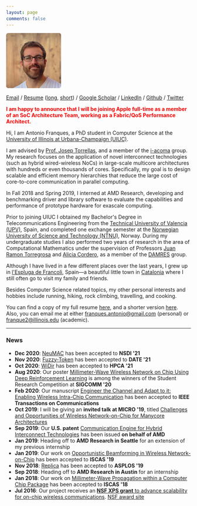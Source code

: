 ```yaml
---
layout: page
comments: false
---
```


<div class="index_header_space"></div>
<img class="profile_picture" src="/img/profile_picture.png" alt="Profile picture">

[Email](mailto:franques.antonio@gmail.com)  /  [Resume](full_resume) ([long](docs/resume_long_antonio_franques.pdf), [short](docs/resume_short_antonio_franques.pdf))  / [Google Scholar](https://scholar.google.com/citations?user=0SIrK0MAAAAJ&hl=en)  /  [LinkedIn](https://www.linkedin.com/in/afranques/)  /  [Github](https://github.com/afranques)  /  [Twitter](https://twitter.com/a_franques)

<strong style="color: red;">
I am happy to announce that I will be joining Apple full-time as a member of an SoC Architecture Team, working as a Fabric/QoS Performance Architect.
</strong>

Hi, I am Antonio Franques, a PhD student in Computer Science at the [University of Illinois at Urbana-Champaign (UIUC)](http://illinois.edu).

I am advised by [Prof. Josep Torrellas](http://iacoma.cs.uiuc.edu/josep/torrellas.html), and a member of the [i-acoma](http://iacoma.cs.uiuc.edu/) group. My research focuses on the application of novel interconnect technologies (such as hybrid wired-wireless NoCs) in large-scale multicore architectures with hundreds or even thousands of cores. Specifically, my goal is to design scalable and efficient memory hierarchies that reduce the large cost of core-to-core communication in parallel computing. <br clear="left" />

In Fall 2018 and Spring 2019, I interned at AMD Research, developing and benchmarking driver and library software to evaluate the capabilities and performance of prototype hardware for exascale computing.

Prior to joining UIUC I obtained my Bachelor's Degree in Telecommunications Engineering from the [Technical University of Valencia (UPV)](http://www.upv.es/index-en.html), Spain, and completed one exchange semester at the [Norwegian University of Science and Technology (NTNU)](https://www.ntnu.edu/), Norway. During my undergraduate studies I also performed two years of research in the area of Computational Mathematics under the supervision of Professors [Juan Ramon Torregrosa](https://damres.webs.upv.es/?page_id=946) and [Alicia Cordero](https://damres.webs.upv.es/?page_id=944), as a member of the [DAMRES](https://damres.webs.upv.es/?lang=en) group. 

Although I have lived in a few different places over the last years, I grew up in [l'Espluga de Francoli](https://en.wikipedia.org/wiki/L%27Espluga_de_Francol%C3%AD), Spain&mdash;a beautiful little town in [Catalonia](https://en.wikipedia.org/wiki/Catalonia) where I still often go to visit my family and friends.

Besides Computer Science related topics, my other personal interests and hobbies include running, hiking, rock climbing, travelling, and cooking.

You can find a copy of my full resume [here](docs/resume_long_antonio_franques.pdf), and a shorter version [here](docs/resume_short_antonio_franques.pdf). Also, you can email me at either [franques.antonio@gmail.com](mailto:franques.antonio@gmail.com) (personal) or [franque2@illinois.edu](mailto:franque2@illinois.edu) (academic).

---
### News
<!-- - **Sep 2021**: I have **joined Apple full-time** as a member of an SoC Architecture Team, working as a Fabric/QoS Performance Architect -->
<!-- - **Aug 2021**: I have successfully **defended my Ph.D. thesis**, titled *"On-Chip Wireless Manycore Architectures"* -->
- **Dec 2020**: [NeuMAC](/docs/Neumac_NSDI_2021.pdf) has been accepted to **NSDI '21**
- **Nov 2020**: [Fuzzy-Token](/docs/Fuzzy_Token_DATE_2021.pdf) has been accepted to **DATE '21**
- **Oct 2020**: [WiDir](/docs/WiDir_HPCA_2021.pdf) has been accepted to **HPCA '21**
- **Aug 2020**: Our poster [Millimeter-Wave Wireless Network on Chip Using Deep Reinforcement Learning](http://sjog2.web.engr.illinois.edu/images/papers/poster_sigcomm20_paper.pdf) is among the winners of the Student Research Competition at **SIGCOMM '20**
- **Feb 2020**: Our manuscript [Engineer the Channel and Adapt to it: Enabling Wireless Intra-Chip Communication](/docs/timoneda_engineer_the_channel.pdf) has been accepted to **IEEE Transactions on Communications**
- **Oct 2019**: I will be giving an **invited talk at MICRO '19**, titled [Challenges and Opportunities of Wireless Network-on-Chip for Manycore Architectures](/docs/nocarc2019_antonio_franques.pdf)
- **Sep 2019**: Our **U.S. patent** [Communication Engine for Hybrid Interconnect Technologies](https://patents.google.com/patent/US20210097014A1) has been issued **on behalf of AMD**
- **Jan 2019**: Heading off to **AMD Research in Seattle** for an extension of my previous internship
- **Jan 2019**: Our work on [Opportunistic Beamforming in Wireless Network-on-Chip](/docs/ISCAS_2019_Opportunistic_Beamforming.pdf) has been accepted to **ISCAS '19**
- **Nov 2018**: [Replica](/docs/ASPLOS_2019_Replica.pdf) has been accepted to **ASPLOS '19**
- **Sep 2018**: Heading off to **AMD Research in Austin** for an internship
- **Jan 2018**: Our work on [Millimeter-Wave Propagation within a Computer Chip Package](/docs/ISCAS_2018_CompPackage.pdf) has been accepted to **ISCAS '18**
- **Jul 2016**: Our project receives an [**NSF XPS grant** to advance scalability for on-chip wireless communications](https://grainger.illinois.edu/news/17894). [NSF award site](https://www.nsf.gov/awardsearch/showAward?AWD_ID=1629431&ActiveAwards=true&ExpiredAwards=true)
